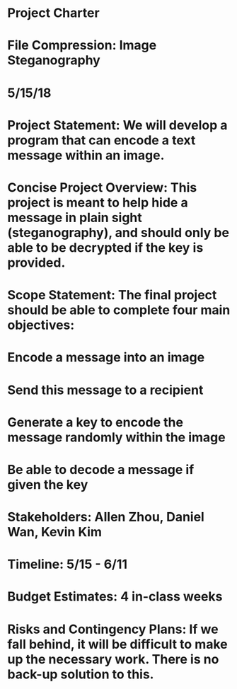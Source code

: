 # Project Charter
# File Compression: Image Steganography
# 5/15/18

# Project Statement: We will develop a program that can encode a text message within an image. 

# Concise Project Overview: This project is meant to help hide a message in plain sight (steganography), and should only be able to be decrypted if the key is provided. 

# Scope Statement: The final project should be able to complete four main objectives: 
# Encode a message into an image
# Send this message to a recipient
# Generate a key to encode the message randomly within the image
# Be able to decode a message if given the key

# Stakeholders: Allen Zhou, Daniel Wan, Kevin Kim 

# Timeline: 5/15 - 6/11

# Budget Estimates: 4 in-class weeks

# Risks and Contingency Plans: If we fall behind, it will be difficult to make up the necessary work. There is no back-up solution to this. 

